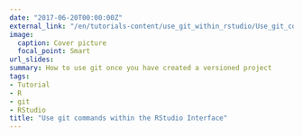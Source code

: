 ```yaml
---
date: "2017-06-20T00:00:00Z"
external_link: "/en/tutorials-content/use_git_within_rstudio/Use_git_commands_within_the_RStudio_Interface.pdf"
image:
  caption: Cover picture
  focal_point: Smart
url_slides: 
summary: How to use git once you have created a versioned project
tags:
- Tutorial
- R
- git
- RStudio
title: "Use git commands within the RStudio Interface"
---
```



